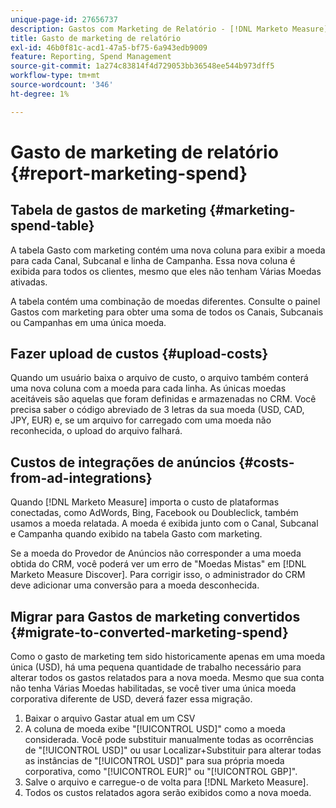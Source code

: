 ```yaml
---
unique-page-id: 27656737
description: Gastos com Marketing de Relatório - [!DNL Marketo Measure]
title: Gasto de marketing de relatório
exl-id: 46b0f81c-acd1-47a5-bf75-6a943edb9009
feature: Reporting, Spend Management
source-git-commit: 1a274c83814f4d729053bb36548ee544b973dff5
workflow-type: tm+mt
source-wordcount: '346'
ht-degree: 1%

---
```


# Gasto de marketing de relatório {#report-marketing-spend}

## Tabela de gastos de marketing {#marketing-spend-table}

A tabela Gasto com marketing contém uma nova coluna para exibir a moeda para cada Canal, Subcanal e linha de Campanha. Essa nova coluna é exibida para todos os clientes, mesmo que eles não tenham Várias Moedas ativadas.

A tabela contém uma combinação de moedas diferentes. Consulte o painel Gastos com marketing para obter uma soma de todos os Canais, Subcanais ou Campanhas em uma única moeda.

## Fazer upload de custos {#upload-costs}

Quando um usuário baixa o arquivo de custo, o arquivo também conterá uma nova coluna com a moeda para cada linha. As únicas moedas aceitáveis são aquelas que foram definidas e armazenadas no CRM. Você precisa saber o código abreviado de 3 letras da sua moeda (USD, CAD, JPY, EUR) e, se um arquivo for carregado com uma moeda não reconhecida, o upload do arquivo falhará.

## Custos de integrações de anúncios {#costs-from-ad-integrations}

Quando [!DNL Marketo Measure] importa o custo de plataformas conectadas, como AdWords, Bing, Facebook ou Doubleclick, também usamos a moeda relatada. A moeda é exibida junto com o Canal, Subcanal e Campanha quando exibido na tabela Gasto com marketing.

Se a moeda do Provedor de Anúncios não corresponder a uma moeda obtida do CRM, você poderá ver um erro de &quot;Moedas Mistas&quot; em [!DNL Marketo Measure Discover]. Para corrigir isso, o administrador do CRM deve adicionar uma conversão para a moeda desconhecida.

## Migrar para Gastos de marketing convertidos {#migrate-to-converted-marketing-spend}

Como o gasto de marketing tem sido historicamente apenas em uma moeda única (USD), há uma pequena quantidade de trabalho necessário para alterar todos os gastos relatados para a nova moeda. Mesmo que sua conta não tenha Várias Moedas habilitadas, se você tiver uma única moeda corporativa diferente de USD, deverá fazer essa migração.

1. Baixar o arquivo Gastar atual em um CSV
1. A coluna de moeda exibe &quot;[!UICONTROL USD]&quot; como a moeda considerada. Você pode substituir manualmente todas as ocorrências de &quot;[!UICONTROL USD]&quot; ou usar Localizar+Substituir para alterar todas as instâncias de &quot;[!UICONTROL USD]&quot; para sua própria moeda corporativa, como &quot;[!UICONTROL EUR]&quot; ou &quot;[!UICONTROL GBP]&quot;.
1. Salve o arquivo e carregue-o de volta para [!DNL Marketo Measure].
1. Todos os custos relatados agora serão exibidos como a nova moeda.
